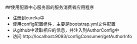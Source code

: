 ##使用配置中心服务器的服务消费者应用程序

* 注册到eureka中
* 使用config配置组件，主要是bootstrap.yml文件配置
* 从github中读取相应的信息，并注入到AuthorConfig中
* 访问 http://localhost:9093/configConsumer/getAuthorInfo

